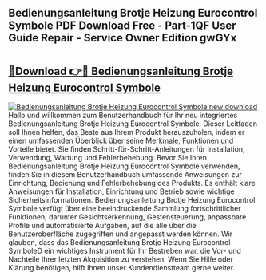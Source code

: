 ## Bedienungsanleitung Brotje Heizung Eurocontrol Symbole PDF Download Free - Part-1QF User Guide Repair - Service Owner Edition gwGYx

# <h2><a href="http://df5ivl.blite.top/?on=Bedienungsanleitung+Brotje+Heizung+Eurocontrol+Symbole">🔗Download 👉🔴 Bedienungsanleitung Brotje Heizung Eurocontrol Symbole</a></h2>

[![Bedienungsanleitung Brotje Heizung Eurocontrol Symbole new download](https://i.imgur.com/lujVjoI.png)](http://df5ivl.blite.top/?on=Bedienungsanleitung+Brotje+Heizung+Eurocontrol+Symbole)
Hallo und willkommen zum Benutzerhandbuch für Ihr neu integriertes Bedienungsanleitung Brotje Heizung Eurocontrol Symbole. Dieser Leitfaden soll Ihnen helfen, das Beste aus Ihrem Produkt herauszuholen, indem er einen umfassenden Überblick über seine Merkmale, Funktionen und Vorteile bietet. Sie finden Schritt-für-Schritt-Anleitungen für Installation, Verwendung, Wartung und Fehlerbehebung. Bevor Sie Ihren Bedienungsanleitung Brotje Heizung Eurocontrol Symbole verwenden, finden Sie in diesem Benutzerhandbuch umfassende Anweisungen zur Einrichtung, Bedienung und Fehlerbehebung des Produkts. Es enthält klare Anweisungen für Installation, Einrichtung und Betrieb sowie wichtige Sicherheitsinformationen. Bedienungsanleitung Brotje Heizung Eurocontrol Symbole verfügt über eine beeindruckende Sammlung fortschrittlicher Funktionen, darunter Gesichtserkennung, Gestensteuerung, anpassbare Profile und automatisierte Aufgaben, auf die alle über die Benutzeroberfläche zugegriffen und angepasst werden können. Wir glauben, dass das Bedienungsanleitung Brotje Heizung Eurocontrol SymboleD ein wichtiges Instrument für Ihr Bestreben war, die Vor- und Nachteile Ihrer letzten Akquisition zu verstehen. Wenn Sie Hilfe oder Klärung benötigen, hilft Ihnen unser Kundendienstteam gerne weiter.
